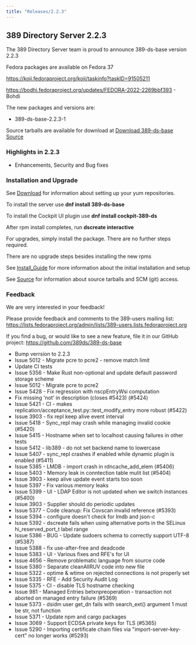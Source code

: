 ```yaml
---
title: "Releases/2.2.3"
---
```


389 Directory Server 2.2.3
-----------------------------

The 389 Directory Server team is proud to announce 389-ds-base version 2.2.3

Fedora packages are available on Fedora 37

<https://koji.fedoraproject.org/koji/taskinfo?taskID=91505211>

<https://bodhi.fedoraproject.org/updates/FEDORA-2022-2269bbf393> - Bohdi


The new packages and versions are:

- 389-ds-base-2.2.3-1

Source tarballs are available for download at [Download 389-ds-base Source](https://github.com/389ds/389-ds-base/archive/389-ds-base-2.2.3.tar.gz)

### Highlights in 2.2.3

- Enhancements, Security and Bug fixes

### Installation and Upgrade 

See [Download](../download.html) for information about setting up your yum repositories.

To install the server use **dnf install 389-ds-base**

To install the Cockpit UI plugin use **dnf install cockpit-389-ds**

After rpm install completes, run **dscreate interactive**

For upgrades, simply install the package.  There are no further steps required.

There are no upgrade steps besides installing the new rpms 

See [Install\_Guide](../howto/howto-install-389.html) for more information about the initial installation and setup

See [Source](../development/source.html) for information about source tarballs and SCM (git) access.

### Feedback

We are very interested in your feedback!

Please provide feedback and comments to the 389-users mailing list: <https://lists.fedoraproject.org/admin/lists/389-users.lists.fedoraproject.org>

If you find a bug, or would like to see a new feature, file it in our GitHub project: <https://github.com/389ds/389-ds-base>

- Bump verrsion to 2.2.3
- Issue 5012 - Migrate pcre to pcre2 - remove match limit
- Update CI tests
- Issue 5356 - Make Rust non-optional and update default password storage scheme
- Issue 5012 - Migrate pcre to pcre2
- Issue 5428 - Fix regression with nscpEntryWsi computation
- Fix missing 'not' in description (closes #5423) (#5424)
- Issue 5421 - CI - makes replication/acceptance_test.py::test_modify_entry more robust (#5422)
- Issue 3903 - fix repl keep alive event interval
- Issue 5418 - Sync_repl may crash while managing invalid cookie (#5420)
- Issue 5415 - Hostname when set to localhost causing failures in other tests
- Issue 5412 - lib389 - do not set backend name to lowercase
- Issue 5407 - sync_repl crashes if enabled while dynamic plugin is enabled (#5411)
- Issue 5385 - LMDB - import crash in rdncache_add_elem (#5406)
- Issue 5403 - Memory leak in conntection table mulit list (#5404)
- Issue 3903 - keep alive update event starts too soon
- Issue 5397 - Fix various memory leaks
- Issue 5399 - UI - LDAP Editor is not updated when we switch instances (#5400)
- Issue 3903 - Supplier should do periodic updates
- Issue 5377 - Code cleanup: Fix Covscan invalid reference (#5393)
- Issue 5394 - configure doesn't check for lmdb and json-c
- Issue 5392 - dscreate fails when using alternative ports in the SELinux hi_reserved_port_t label range
- Issue 5386 - BUG - Update sudoers schema to correctly support UTF-8 (#5387)
- Issue 5388 - fix use-after-free and deadcode
- Issue 5383 - UI - Various fixes and RFE's for UI
- Issue 4656 - Remove problematic language from source code
- Issue 5380 - Separate cleanAllRUV code into new file
- Issue 5322 - optime & wtime on rejected connections is not properly set
- Issue 5335 - RFE - Add Security Audit Log
- Issue 5375 - CI - disable TLS hostname checking
- Issue 981  - Managed Entries betxnpreoperation - transaction not aborted on managed entry failure (#5369)
- Issue 5373 - dsidm user get_dn fails with search_ext() argument 1 must be str, not function
- Issue 5371 - Update npm and cargo packages
- Issue 3069 - Support ECDSA private keys for TLS (#5365)
- Issue 5290 - Importing certificate chain files via "import-server-key-cert" no longer works (#5293)

